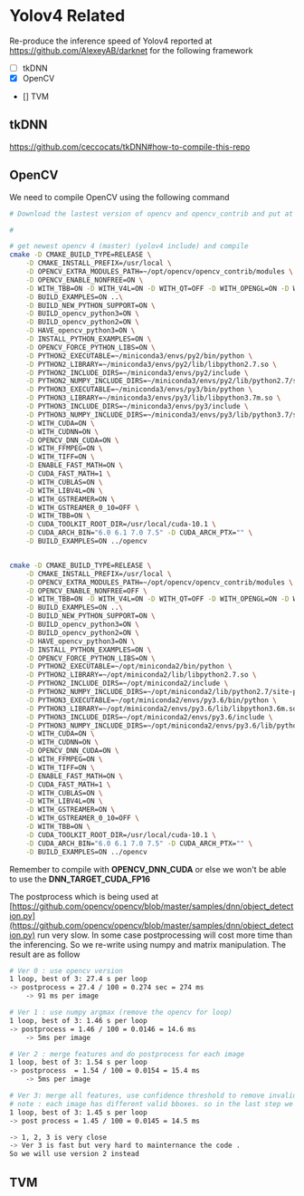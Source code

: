 # Yolov4 Related

Re-produce the inference speed of Yolov4 reported at https://github.com/AlexeyAB/darknet for the following framework


- [ ] tkDNN
- [x] OpenCV
- [] TVM

## tkDNN

https://github.com/ceccocats/tkDNN#how-to-compile-this-repo

## OpenCV

We need to compile OpenCV using the following command

```bash
# Download the lastest version of opencv and opencv_contrib and put at following location

# 

# get newest opencv 4 (master) (yolov4 include) and compile
cmake -D CMAKE_BUILD_TYPE=RELEASE \
    -D CMAKE_INSTALL_PREFIX=/usr/local \
    -D OPENCV_EXTRA_MODULES_PATH=~/opt/opencv/opencv_contrib/modules \
    -D OPENCV_ENABLE_NONFREE=ON \
    -D WITH_TBB=ON -D WITH_V4L=ON -D WITH_QT=OFF -D WITH_OPENGL=ON -D WITH_VTK=ON \
    -D BUILD_EXAMPLES=ON ..\
    -D BUILD_NEW_PYTHON_SUPPORT=ON \
    -D BUILD_opencv_python3=ON \
    -D BUILD_opencv_python2=ON \
    -D HAVE_opencv_python3=ON \
    -D INSTALL_PYTHON_EXAMPLES=ON \
    -D OPENCV_FORCE_PYTHON_LIBS=ON \
    -D PYTHON2_EXECUTABLE=~/miniconda3/envs/py2/bin/python \
    -D PYTHON2_LIBRARY=~/miniconda3/envs/py2/lib/libpython2.7.so \
    -D PYTHON2_INCLUDE_DIRS=~/miniconda3/envs/py2/include \
    -D PYTHON2_NUMPY_INCLUDE_DIRS=~/miniconda3/envs/py2/lib/python2.7/site-packages/numpy \
    -D PYTHON3_EXECUTABLE=~/miniconda3/envs/py3/bin/python \
    -D PYTHON3_LIBRARY=~/miniconda3/envs/py3/lib/libpython3.7m.so \
    -D PYTHON3_INCLUDE_DIRS=~/miniconda3/envs/py3/include \
    -D PYTHON3_NUMPY_INCLUDE_DIRS=~/miniconda3/envs/py3/lib/python3.7/site-packages/numpy \
    -D WITH_CUDA=ON \
    -D WITH_CUDNN=ON \
	-D OPENCV_DNN_CUDA=ON \
    -D WITH_FFMPEG=ON \
    -D WITH_TIFF=ON \
	-D ENABLE_FAST_MATH=ON \
    -D CUDA_FAST_MATH=1 \
    -D WITH_CUBLAS=ON \
	-D WITH_LIBV4L=ON \
	-D WITH_GSTREAMER=ON \
    -D WITH_GSTREAMER_0_10=OFF \
    -D WITH_TBB=ON \
    -D CUDA_TOOLKIT_ROOT_DIR=/usr/local/cuda-10.1 \
    -D CUDA_ARCH_BIN="6.0 6.1 7.0 7.5" -D CUDA_ARCH_PTX="" \
    -D BUILD_EXAMPLES=ON ../opencv


cmake -D CMAKE_BUILD_TYPE=RELEASE \
    -D CMAKE_INSTALL_PREFIX=/usr/local \
    -D OPENCV_EXTRA_MODULES_PATH=~/opt/opencv/opencv_contrib/modules \
    -D OPENCV_ENABLE_NONFREE=OFF \
    -D WITH_TBB=ON -D WITH_V4L=ON -D WITH_QT=OFF -D WITH_OPENGL=ON -D WITH_VTK=ON \
    -D BUILD_EXAMPLES=ON ..\
    -D BUILD_NEW_PYTHON_SUPPORT=ON \
    -D BUILD_opencv_python3=ON \
    -D BUILD_opencv_python2=ON \
    -D HAVE_opencv_python3=ON \
    -D INSTALL_PYTHON_EXAMPLES=ON \
    -D OPENCV_FORCE_PYTHON_LIBS=ON \
    -D PYTHON2_EXECUTABLE=~/opt/miniconda2/bin/python \
    -D PYTHON2_LIBRARY=~/opt/miniconda2/lib/libpython2.7.so \
    -D PYTHON2_INCLUDE_DIRS=~/opt/miniconda2/include \
    -D PYTHON2_NUMPY_INCLUDE_DIRS=~/opt/miniconda2/lib/python2.7/site-packages/numpy \
    -D PYTHON3_EXECUTABLE=~/opt/miniconda2/envs/py3.6/bin/python \
    -D PYTHON3_LIBRARY=~/opt/miniconda2/envs/py3.6/lib/libpython3.6m.so \
    -D PYTHON3_INCLUDE_DIRS=~/opt/miniconda2/envs/py3.6/include \
    -D PYTHON3_NUMPY_INCLUDE_DIRS=~/opt/miniconda2/envs/py3.6/lib/python3.6/site-packages/numpy \
    -D WITH_CUDA=ON \
    -D WITH_CUDNN=ON \
	-D OPENCV_DNN_CUDA=ON \
    -D WITH_FFMPEG=ON \
    -D WITH_TIFF=ON \
	-D ENABLE_FAST_MATH=ON \
    -D CUDA_FAST_MATH=1 \
    -D WITH_CUBLAS=ON \
	-D WITH_LIBV4L=ON \
	-D WITH_GSTREAMER=ON \
    -D WITH_GSTREAMER_0_10=OFF \
    -D WITH_TBB=ON \
    -D CUDA_TOOLKIT_ROOT_DIR=/usr/local/cuda-10.1 \
    -D CUDA_ARCH_BIN="6.0 6.1 7.0 7.5" -D CUDA_ARCH_PTX="" \
    -D BUILD_EXAMPLES=ON ../opencv
```

Remember to compile with **OPENCV_DNN_CUDA** or else we won't be able to use the **DNN_TARGET_CUDA_FP16**

The postprocess which is being used at [https://github.com/opencv/opencv/blob/master/samples/dnn/object_detection.py](https://github.com/opencv/opencv/blob/master/samples/dnn/object_detection.py) run very slow. In some case postprocessing will cost more time than the inferencing. So we re-write using numpy and matrix manipulation. The result are as follow 


```bash
# Ver 0 : use opencv version
1 loop, best of 3: 27.4 s per loop
-> postprocess = 27.4 / 100 = 0.274 sec = 274 ms
	-> 91 ms per image

# Ver 1 : use numpy argmax (remove the opencv for loop)
1 loop, best of 3: 1.46 s per loop
-> postprocess = 1.46 / 100 = 0.0146 = 14.6 ms
	-> 5ms per image

# Ver 2 : merge features and do postprocess for each image
1 loop, best of 3: 1.54 s per loop
-> postprocess  = 1.54 / 100 = 0.0154 = 15.4 ms
	-> 5ms per image

# Ver 3: merge all features, use confidence threshold to remove invalid bbox, then do nms for each image
# note : each image has different valid bboxes. so in the last step we must use the for loop
1 loop, best of 3: 1.45 s per loop
-> post process = 1.45 / 100 = 0.0145 = 14.5 ms

-> 1, 2, 3 is very close
-> Ver 3 is fast but very hard to mainternance the code . 
So we will use version 2 instead

```

## TVM